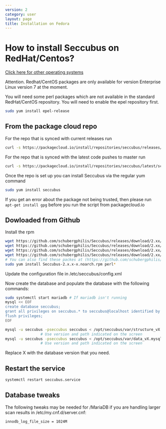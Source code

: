 ```yaml
---
version: 2
category: user
layout: page
title: Installation on Fedora
---
```

# How to install Seccubus on RedHat/Centos?

[Click here for other operating systems](../11-installation)

Attention. Redhat/CentOS packages are only available for version Enterprise Linux version 7 at the moment.

You will need some perl packages which are not available in the standard RedHat/CentOS repository. You will need to enable the epel repository first.

```bash
sudo yum install epel-release
```

## From the package cloud repo

For the repo that is synced with current releases run

```bash
curl -s https://packagecloud.io/install/repositories/seccubus/releases/script.rpm.sh | sudo bash
```

For the repo that is synced with the latest code pushes to master run

```bash
curl -s https://packagecloud.io/install/repositories/seccubus/latest/script.rpm.sh | sudo bash
```

Once the repo is set up you can install Seccubus via the regular yum command

```bash
sudo yum install seccubus
```

If you get an error about the package not being trusted, then please run `apt-get install gpg` before you run the script from packagecloud.io

## Dowloaded from Github

Install the rpm

```bash
wget https://github.com/schubergphilis/Seccubus/releases/download/2.xx/Seccubus-2.x.x-x.noarch.rpm
wget https://github.com/schubergphilis/Seccubus/releases/download/2.xx/perl-EV-4.xx-x.x86_64.rpm
wget https://github.com/schubergphilis/Seccubus/releases/download/2.xx/perl-IO-Socket-IP-0.xx-x.noarch.rpm
wget https://github.com/schubergphilis/Seccubus/releases/download/2.xx/perl-Mojolicious-7.xx-x.noarch.rpm	
# You can also find these packes at (https://github.com/schubergphilis/Seccubus/releases/latest)
sudo yum install Seccubus-2.x.x-x.noarch.rpm perl*
```

Update the configuration file in /etc/seccubus/config.xml 

Now create the database and populate the database with the following
commands:

```bash
sudo systemctl start mariadb # If mariadb isn't running
mysql << EOF
create database seccubus;
grant all privileges on seccubus.* to seccubus@localhost identified by 'seccubus';
flush privileges;
EOF

mysql -u seccubus -pseccubus seccubus < /opt/seccubus/var/structure_vX.mysql 
                # Use version and path indicated on the screen
mysql -u seccubus -pseccubus seccubus < /opt/seccubus/var/data_vX.mysql 
                # Use version and path indicated on the screen
```

Replace X with the database version that you need. 

## Restart the service

```bash
systemctl restart seccubus.service
```

## Database tweaks

The following tweaks may be needed for /MariaDB if you are handling larger scan results in /etc/my.cnf.d/server.cnf:

```
innodb_log_file_size = 1024M

```


